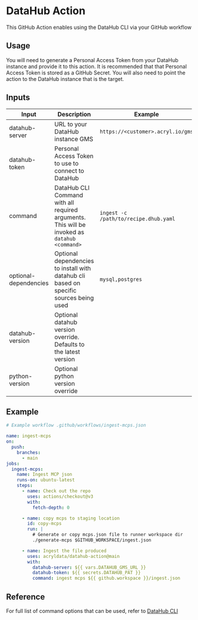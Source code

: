 # DataHub Action

This GitHub Action enables using the DataHub CLI via your GitHub workflow

## Usage

You will need to generate a Personal Access Token from your DataHub instance and provide it to this action. It is 
recommended that that Personal Access Token is stored as a GitHub Secret. You will also need to point the action to the 
DataHub instance that is the target. 

## Inputs

| Input                 | Description                                                                                                         | Example                               |
|-----------------------|---------------------------------------------------------------------------------------------------------------------|---------------------------------------|
| datahub-server        | URL to your DataHub instance GMS                                                                                    | `https://<customer>.acryl.io/gms`     |
| datahub-token         | Personal Access Token to use to connect to DataHub                                                                  |                                       |
| command               | DataHub  CLI Command with all required arguments. <br/>This will be invoked as  `datahub <command>` | `ingest -c /path/to/recipe.dhub.yaml` |
| optional-dependencies | Optional dependencies to install with datahub cli based on <br/>specific sources being used                         | `mysql,postgres`                      |
| datahub-version       | Optional datahub version override. Defaults to the latest version                                                   |                                       |
| python-version        | Optional python version override                                                                                    |                                       |

## Example 

```yaml
# Example workflow .github/workflows/ingest-mcps.json

name: ingest-mcps
on:
  push:
    branches:
      - main
jobs:
  ingest-mcps:
    name: Ingest MCP json
    runs-on: ubuntu-latest
    steps:
      - name: Check out the repo
        uses: actions/checkout@v3
        with:
          fetch-depth: 0

      - name: copy mcps to staging location
        id: copy-mcps
        run: |
          # Generate or copy mcps.json file to runner workspace dir
          ./generate-mcps $GITHUB_WORKSPACE/ingest.json

      - name: Ingest the file produced
        uses: acryldata/datahub-action@main
        with:
          datahub-server: ${{ vars.DATAHUB_GMS_URL }}
          datahub-token: ${{ secrets.DATAHUB_PAT }}
          command: ingest mcps ${{ github.workspace }}/ingest.json

```

## Reference
For full list of command options that can be used, refer to [DataHub CLI](https://datahubproject.io/docs/cli/)
